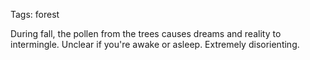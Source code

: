 Tags: forest

During fall, the pollen from the trees causes dreams and reality to intermingle. Unclear if you're awake or asleep. Extremely disorienting.